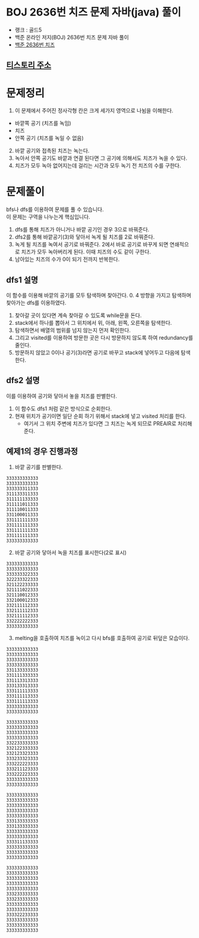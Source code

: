 # BOJ 2636번 치즈 문제 자바(java)  풀이
- 랭크 : 골드5
- 백준 온라인 저지(BOJ) 2636번 치즈 문제 자바 풀이
- [백준 2636번 치즈](https://www.acmicpc.net/problem/2636)

## [티스토리 주소](https://hoho325.tistory.com/)

# 문제정리
1. 이 문제에서 주어진 정사각형 칸은 크게 세가지 영역으로 나뉨을 이해한다.
- 바깥쪽 공기 (치즈를 녹임)
- 치즈
- 안쪽 공기 (치즈를 녹일 수 없음)

2. 바깥 공기와 접촉된 치즈는 녹는다.
3. 녹아서 안쪽 공기도 바깥과 연결 된다면 그 공기에 의해서도 치즈가 녹을 수 있다.
4. 치즈가 모두 녹아 없어지는데 걸리는 시간과 모두 녹기 전 치즈의 수를 구한다.

# 문제풀이
bfs나 dfs를 이용하여 문제를 풀 수 있습니다.  
이 문제는 구역을 나누는게 핵심입니다.
1. dfs를 통해 치즈가 아니거나 바깥 공기인 경우 3으로 바꿔준다.
2. dfs2를 통해 바깥공기(3)와 닿아서 녹게 될 치즈를 2로 바꿔준다.
3. 녹게 될 치즈를 녹여서 공기로 바꿔준다. 2에서 바로 공기로 바꾸게 되면 연쇄적으로 치즈가 모두 녹아버리게 된다. 이때 치즈의 수도 같이 구한다.
4. 남아있는 치즈의 수가 0이 되기 전까지 반복한다.

## dfs1 설명
이 함수를 이용해 바깥의 공기를 모두 탐색하며 찾아간다.
0. 4 방향을 가지고 탐색하며 찾아가는 dfs를 이용하였다.
1. 찾아갈 곳이 있다면 계속 찾아갈 수 있도록 while문을 돈다.
2. stack에서 하나를 뽑아서 그 위치에서 위, 아래, 왼쪽, 오른쪽을 탐색한다.
3. 탐색하면서 배열의 범위를 넘지 않는지 먼저 확인한다.
4. 그리고 visited를 이용하여 방문한 곳은 다시 방문하지 않도록 하여 redundancy를 줄인다.
5. 방문하지 않았고 0이나 공기(3)라면 공기로 바꾸고 stack에 넣어두고 다음에 탐색한다.


## dfs2 설명
이를 이용하여 공기와 닿아서 놓을 치즈를 판별한다.
1. 이 함수도 dfs1 처럼 같은 방식으로 순회한다.
2. 현재 위치가 공기이면 일단 순회 하기 위해서 stack에 넣고 visited 처리를 한다.
    * 여기서 그 위치 주변에 치즈가 있다면 그 치즈는 녹게 되므로 PREAIR로 처리해준다.


## 예제1의 경우 진행과정
1. 바깥 공기를 판별한다.
```
333333333333
333333333333
333333311333
311133311333
311111133333
311111011333
311110011333
331100011333
331111111333
331111111333
331111111333
331111111333
333333333333
```

2. 바깥 공기와 닿아서 녹을 치즈를 표시한다(2로 표시)
```
333333333333
333333333333
333333322333
322233322333
321122233333
321111022333
321110012333
332100012333
332111112333
332111112333
332111112333
332222222333
333333333333
```

3. melting을 호출하여 치즈를 녹이고 다시 bfs를 호출하여 공기로 뒤덮은 모습이다.
```
333333333333
333333333333
333333333333
333333333333
331133333333
331111333333
331113313333
333133313333
333111113333
333111113333
333111113333
333333333333
333333333333
```

```
333333333333
333333333333
333333333333
333333333333
332233333333
332122333333
332123323333
333233323333
333222223333
333211123333
333222223333
333333333333
333333333333
```

```
333333333333
333333333333
333333333333
333333333333
333333333333
333133333333
333133333333
333333333333
333333333333
333311133333
333333333333
333333333333
333333333333
```

```
333333333333
333333333333
333333333333
333333333333
333333333333
333233333333
333233333333
333333333333
333333333333
333322233333
333333333333
333333333333
333333333333
```